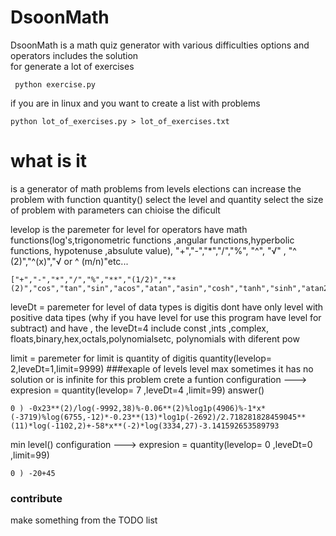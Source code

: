 # DsoonMath
DsoonMath is a math quiz generator with various difficulties options and operators includes the solution  
for generate a lot of  exercises

	 python exercise.py 
	 
if you are in linux and you want to create a list with problems
	 
	python lot_of_exercises.py > lot_of_exercises.txt


# what is it
is a generator of math problems from levels elections can increase the problem with function quantity() select the level and quantity select the size of problem with parameters can chioise the dificult  
     
 levelop is the  paremeter for  level for operators have math functions(log's,trigonometric functions ,angular functions,hyperbolic functions, hypotenuse ,absulute value), "+","-","*","/","%", "^", "√" , "^ (2)","^(x)","√ or ^ (m/n)"etc...

 	["+","-","*","/","%","**","(1/2)","**(2)","cos","tan","sin","acos","atan","asin","cosh","tanh","sinh","atan2","hypot","degrees","fabs"]
 
 leveDt = paremeter for level of data types is digitis dont have only level with positive data tipes (why if you have level for use this program have level for subtract) and have , the 
 leveDt=4 include const ,ints ,complex, floats,binary,hex,octals,polynomialsetc, polynomials with diferent pow
 
 limit =  paremeter for limit is quantity of digitis
     quantity(levelop= 2,leveDt=1,limit=9999)
###exaple of levels
level max sometimes it has no solution or is infinite for this problem crete a funtion
    configuration ---> expresion = quantity(levelop= 7 ,leveDt=4 ,limit=99)
	answer()

    0 ) -0x23**(2)/log(-9992,38)%-0.06**(2)%log1p(4906)%-1*x*(-3719)%log(6755,-12)*-0.23**(13)*log1p(-2692)/2.718281828459045**(11)*log(-1102,2)+-58*x**(-2)*log(3334,27)-3.141592653589793

	
min level()
	configuration ---> expresion = quantity(levelop= 0 ,leveDt=0 ,limit=99)

    0 ) -20+45
### contribute

make something from the TODO list
